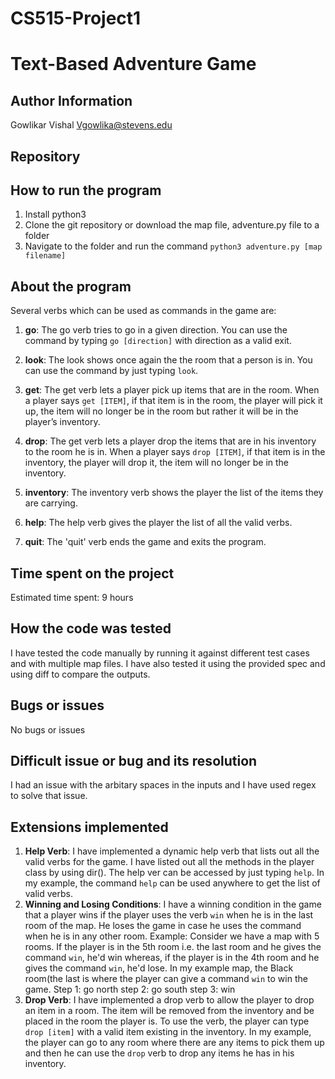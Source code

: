 # CS515-Project1

# Text-Based Adventure Game

## Author Information
Gowlikar Vishal
Vgowlika@stevens.edu

## Repository


## How to run the program
1. Install python3
2. Clone the git repository or download the map file, adventure.py file to a folder
3. Navigate to the folder and run the command `python3 adventure.py [map filename]`


## About the program
Several verbs which can be used as commands in the game are:

1. **go**: The go verb tries to go in a given direction. You can use the command by typing `go [direction]` with direction as a valid exit.

2. **look**: The look shows once again the the room that a person is in. You can use the command by just typing `look`.

3. **get**: The get verb lets a player pick up items that are in the room. When a player says `get [ITEM]`, if that item is in the room, the player will pick it up, the item will no longer be in the room but rather it will be in the player’s inventory. 

4. **drop**: The get verb lets a player drop the items that are in his inventory to the room he is in. When a player says `drop [ITEM]`, if that item is in the inventory, the player will drop it, the item will no longer be in the inventory. 

5. **inventory**: The inventory verb shows the player the list of the items they are carrying.

6. **help**: The help verb gives the player the list of all the valid verbs.

7. **quit**: The 'quit' verb ends the game and exits the program.

## Time spent on the project
Estimated time spent: 9 hours

## How the code was tested
I have tested the code manually by running it against different test cases and with multiple map files. I have also tested it using the provided spec and using diff to compare the outputs.

## Bugs or issues
No bugs or issues

## Difficult issue or bug and its resolution
I had an issue with the arbitary spaces in the inputs and I have used regex to solve that issue.

## Extensions implemented
1. **Help Verb**: I have implemented a dynamic help verb that lists out all the valid verbs for the game. I have listed out all the methods in the player class by using dir(). The help ver can be accessed by just typing `help`.
In my example, the command `help` can be used anywhere to get the list of valid verbs.
2. **Winning and Losing Conditions**: I have a winning condition in the game that a player wins if the player uses the verb `win` when he is in the last room of the map. He loses the game in case he uses the command when he is in any other room. 
Example: Consider we have a map with 5 rooms. If the player is in the 5th room i.e. the last room and he gives the command `win`, he'd win whereas, if the player is in the 4th room and he gives the command `win`, he'd lose. 
In my example map, the Black room(the last is where the player can give a command `win` to win the game.
Step 1: go north
step 2: go south
step 3: win
3. **Drop Verb**: I have implemented a drop verb to allow the player to drop an item in a room. The item will be removed from the inventory and be placed in the room the player is. To use the verb, the player can type `drop [item]` with a valid item existing in the inventory.
In my example, the player can go to any room where there are any items to pick them up and then he can use the `drop` verb to drop any items he has in his inventory.

